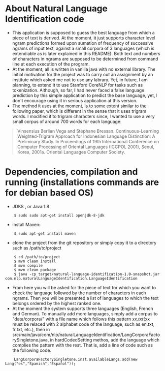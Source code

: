 # About Natural Language Identification code
 * This application is supposed to guess the best language from which a piece of text is derived. At the moment, it just supports character level ngram predictions formed upon sumation of frequency of successive ngrams of input text, against a small corpora of 3 languages (which is extendiable as is later explained in this README). Both text and numbers of characters in ngrams are supposed to be determined from command line at each execution of the program. 
 * At the moment, all is written in vanilla java with no external library. The initial motivation for the project was to carry out an assignment by an institute which asked me not to use any labrary. Yet, in future, I am planning, to extend it to use Stanford CoreNLP for tasks such as tokenization. Although, so far, I had never faced a false language prediction by this simple application to predict the base language, yet, I don't encourage using it in serious application at this version. 
 * The method it uses at the moment, is to some extent similar to the following paper, which is different in the sense that it uses trigram words. I modified it to trigram characters since, I wanted to use a very small corpus of around 700 words for each language: 
 > Vinsensius Berlian Vega and Stéphane Bressan. Continuous-Learning Weighted-Trigram Approach for Indonesian Language Distinction: A Preliminary Study. In Proceedings of 19th International Conference on Computer Processing of Oriental Languages (ICCPOL 2001), Seoul, Korea, 2001a. Oriental Languages Computer Society.

# Dependencies, compilation and running (installations commands are for debian based OS)
 * JDK8 , or Java 1.8
```
    $ sudo sudo apt-get install openjdk-8-jdk
```
 * install Maven:
```
    $ sudo apt-get install maven
```
 * clone the project from the git repository or simply copy it to a directory such as /path/to/project    
```
    $ cd /path/to/project
    $ mvn clean install
    $ mvn compile
    $ mvn clean package
    $ java -cp target/natural-language-identification-1.0-snapshot.jar com.nlp.naturalLanguageIdentification.LanguageIdentification
 ```
 * From here you will be asked for the piece of text for which you want to check the language followed by the number of characters in each ngrams. Then you will be presented a list of languages to which the text belongs ordered by the highest ranked one. 
 * At the moment the system supports three languages (English, French and German). To manually add more languages, simply add a corpus to "data/corpora/" with a file name which follows this pattern $xx.txt ($xx must be relaced with 2 alphabet code of the language, such as en.txt, fr.txt, etc.), then in src/main/java/com/nlp/naturalLanguageIdentification/LangCorporaFactorySingletone.java, in hardCodedSetting methos, add the language which complies the pattern with the rest. That is, add a line of code such as the following code. 
```
    LangCorporaFactorySingletone.inst.availableLangs.add(new Lang("es","Spanish","Español"));
``` 

